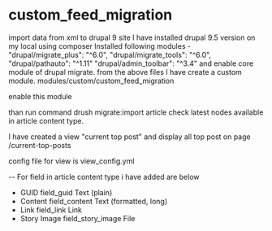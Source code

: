 # custom_feed_migration
import data from xml to drupal 9 site
I have installed drupal 9.5 version on my local using composer
Installed following modules - 
        "drupal/migrate_plus": "^6.0",
        "drupal/migrate_tools": "^6.0",
        "drupal/pathauto": "^1.11"
        "drupal/admin_toolbar": "^3.4"
and enable core module of drupal migrate.
from the above files I have create a custom module.
modules/custom/custom_feed_migration

enable this module 

than run command 
drush migrate:import article
check latest nodes available in article content type.

I have created a view "current top post" and display all top post on page /current-top-posts

config file for view is view_config.yml

-- 
For field in article content type i have added are below
- GUID	field_guid	Text (plain)
- Content	field_content	Text (formatted, long)
- Link	field_link	Link
- Story Image	field_story_image	File
